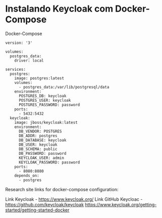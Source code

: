 # Instalando Keycloak com Docker-Compose


Docker-Compose
```
version: '3'

volumes:
  postgres_data:
    driver: local

services:
  postgres:
    image: postgres:latest
    volumes:
      - postgres_data:/var/lib/postgresql/data
    environment:
      POSTGRES_DB: keycloak
      POSTGRES_USER: keycloak
      POSTGRES_PASSWORD: password
    ports:
      - 5432:5432
  keycloak:
    image: jboss/keycloak:latest
    environment:
      DB_VENDOR: POSTGRES
      DB_ADDR: postgres
      DB_DATABASE: keycloak
      DB_USER: keycloak
      DB_SCHEMA: public
      DB_PASSWORD: password
      KEYCLOAK_USER: admin
      KEYCLOAK_PASSWORD: password
    ports:
      - 8080:8080
    depends_on:
      - postgres
``` 



Research site links for docker-compose configuration:

Link Keycloak - https://www.keycloak.org/
Link GitHub Keycloac - https://github.com/keycloak/keycloak
https://www.keycloak.org/getting-started/getting-started-docker


